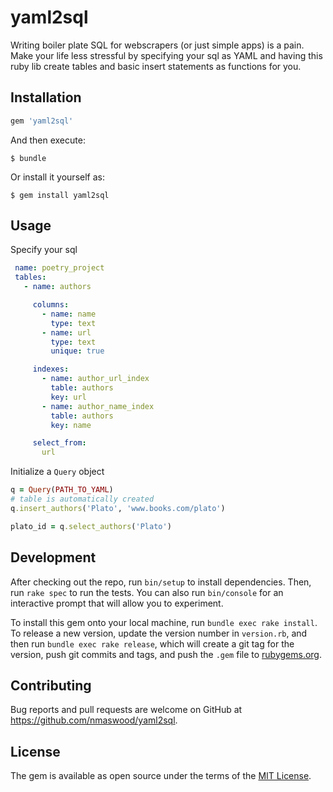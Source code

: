 # yaml2sql

Writing boiler plate SQL for webscrapers (or just simple apps) is a pain. Make your life less stressful by specifying your sql as YAML and having this ruby lib create tables and basic insert statements as functions for you.

## Installation

```ruby
gem 'yaml2sql'
```

And then execute:

    $ bundle

Or install it yourself as:

    $ gem install yaml2sql

## Usage

Specify your sql

```yaml
 name: poetry_project
 tables:
   - name: authors

     columns:
       - name: name
         type: text
       - name: url
         type: text
         unique: true

     indexes:
       - name: author_url_index
         table: authors
         key: url
       - name: author_name_index
         table: authors
         key: name

     select_from:
       url
```

Initialize a `Query` object

```ruby
q = Query(PATH_TO_YAML)
# table is automatically created
q.insert_authors('Plato', 'www.books.com/plato')

plato_id = q.select_authors('Plato')

```

## Development

After checking out the repo, run `bin/setup` to install dependencies. Then, run `rake spec` to run the tests. You can also run `bin/console` for an interactive prompt that will allow you to experiment.

To install this gem onto your local machine, run `bundle exec rake install`. To release a new version, update the version number in `version.rb`, and then run `bundle exec rake release`, which will create a git tag for the version, push git commits and tags, and push the `.gem` file to [rubygems.org](https://rubygems.org).

## Contributing

Bug reports and pull requests are welcome on GitHub at https://github.com/nmaswood/yaml2sql.

## License

The gem is available as open source under the terms of the [MIT License](http://opensource.org/licenses/MIT).
